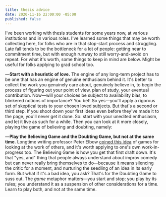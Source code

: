 ```yaml
---
title: thesis advice
date: 2020-11-16 22:00:00 -05:00
published: false
---
```


I've been working with thesis students for some years now, at various institutions and in various roles. I've learned some things that may be worth collecting here, for folks who are in that stop-start process and struggling. Late fall tends to be the bottleneck for a lot of people: getting near to commitment time, but with enough runway to still worry-and-avoid on repeat. For what it's worth, some things to keep in mind are below. Might be useful for folks applying to grad school too.

—**Start with a heuristic of love.** The engine of any long-term project has to be one that has an engine of genuine enthusiasm behind it. It's better to collect the work you genuinely care about, genuinely believe in, to begin the process of figuring out your point of view, plan of study, your eventual contribution. Now—will your choices be subject to availability bias, to blinkered notions of importance? You bet! So yes—you'll apply a rigorous set of skeptical tests to your chosen loved subjects. But that's a second or third step. If you shoot down your first ideas even before they've made it to the page, you'll never get it done. So: start with your unedited enthusiasm, and let it live as such for a while. Then you can look at it more closely, playing the game of believing and doubting, namely:

—**Play the Believing Game and the Doubting Game, but not at the same time.** Longtime writing professor Peter Elbow [coined this idea](https://www.d.umn.edu/~cstroupe/ideas/believing.html#:~:text=The%20Believing%20and%20Doubting%20Games&text=The%20doubting%20game%20allows%20you,hard%2Dheaded%2C%20scientific%20skepticism.) of games for looking at the work of others, and it's worth applying to one's own work-in-progress too. The Believing Game is how you get that first draft down. It's that "yes, and" thing that people always understand about improv comedy but can never really bring themselves to do—because it means silencing the critic for a moment, and nurturing the seedling of an idea in its early form. But what if it's a bad idea, you ask? That's for the Doubting Game to suss out. The *game* metaphor matters—you start and stop; you play by its rules; you understand it as a suspension of other considerations for a time. Learn to play both, and not at the same time.



 